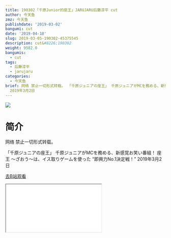 ```yaml
---
title: 190302「千原Junior的座王」JARUJARU后藤淳平 cut
author: 今天鱼
zmz: 今天鱼
publishdate: '2019-03-02'
bangumi: cut
date: '2019-04-18'
slug: 2019-03-05-190302-45375545
description: cut&#8226;190302
weight: 9582.0
bangumis:
  - cut
tags:
  - 后藤淳平
  - jarujaru
categories:
  - 今天鱼
brief: 网络 禁止一切形式转载。 「千原ジュニアの座王」 千原ジュニアがMCを務める、新感覚お笑い番組！ 座王 ～ざおう～は、イス取りゲームを使った “即興力No.1決定戦！”
  2019年3月2日
---
```

![](https://i.imgur.com/Js6lwLK.jpg)
# 简介  
网络
禁止一切形式转载。

「千原ジュニアの座王」
千原ジュニアがMCを務める、新感覚お笑い番組！ 
座王 ～ざおう～は、イス取りゲームを使った
“即興力No.1決定戦！”
2019年3月2日  

[去B站观看](https://www.bilibili.com/video/av45375545/)
<div class ="resp-container"><iframe class="testiframe" src="//player.bilibili.com/player.html?aid=45375545"", scrolling="no", allowfullscreen="true" > </iframe></div> 
